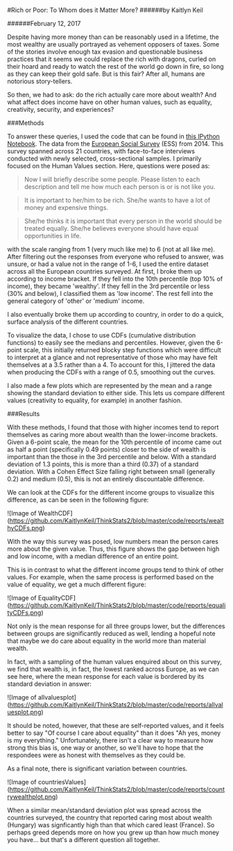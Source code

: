 #Rich or Poor: To Whom does it Matter More?
######by Kaitlyn Keil

######February 12, 2017

Despite having more money than can be reasonably used in a lifetime, the most wealthy are usually portrayed as
vehement opposers of taxes. Some of the stories involve enough tax evasion and questionable business practices
that it seems we could replace the rich with dragons, curled on their hoard and ready to watch the rest of the 
world go down in fire, so long as they can keep their gold safe. But is this fair? After all, humans are 
notorious story-tellers. 

So then, we had to ask: do the rich actually care more about wealth? And what affect does income have on other
human values, such as equality, creativity, security, and experiences?

###Methods

To answer these queries, I used the code that can be found in [this IPython Notebook](https://github.com/KaitlynKeil/ThinkStats2/blob/master/code/report1.ipynb).  The data from the 
[European Social Survey](http://www.europeansocialsurvey.org/download.html?file=ESS7e02_1&y=2014) (ESS) from 2014. 
This survey spanned across 21 countries, with face-to-face interviews conducted with newly selected, cross-sectional samples.
I primarily focused on the Human Values section. Here, questions were posed as:

>Now I will briefly describe some people. 
>Please listen to each description and tell me how much each person is or is not like you.

>It is important to her/him to be rich. She/he wants to have a lot of money and expensive things. 

>She/he thinks it is important that every person in the world should be treated equally. She/he believes everyone should
have equal opportunities in life. 

with the scale ranging from 1 (very much like me) to 6 (not at all like me). After filtering out the responses
from everyone who refused to answer, was unsure, or had a value not in the range of 1-6, I used the entire dataset across
all the European countries surveyed. At first, I broke them up according to income bracket. If they fell into
the 10th percentile (top 10% of income), they became 'wealthy'. If they fell in the 3rd percentile or less (30% and below),
I classified them as 'low income'. The rest fell into the general category of 'other' or 'medium' income.

I also eventually broke them up according to country, in order to do a quick, surface analysis of the different countries.

To visualize the data, I chose to use CDFs (cumulative distribution functions) to easily see the medians and percentiles.
However, given the 6-point scale, this initially returned blocky step functions which were difficult to interpret at a 
glance and not representative of those who may have felt themselves at a 3.5 rather than a 4. To account for this, I jittered
the data when producing the CDFs with a range of 0.5, smoothing out the curves.

I also made a few plots which are represented by the mean and a range showing the standard deviation to either side. This
lets us compare different values (creativity to equality, for example) in another fashion.

###Results

With these methods, I found that those with higher incomes tend to report themselves as caring more about wealth than
the lower-income brackets. Given a 6-point scale, the mean for the 10th percentile of income came out as half a point
(specifically 0.49 points) closer to the side of wealth is important than the those in the 3rd percentile and below.
With a standard deviation of 1.3 points, this is more than a third (0.37) of a standard deviation. With a Cohen Effect Size
falling right between small (generally 0.2) and medium (0.5), this is not an entirely discountable difference.

We can look at the CDFs for the different income groups to visualize this difference, as can be seen in the following figure:

![Image of WealthCDF]
(https://github.com/KaitlynKeil/ThinkStats2/blob/master/code/reports/wealthyCDFs.png)

With the way this survey was posed, low numbers mean the person cares more about the given value. Thus, this figure
shows the gap between high and low income, with a median difference of an entire point.

This is in contrast to what the different income groups tend to think of other values. For example, when the same 
process is performed based on the value of equality, we get a much different figure:

![Image of EqualityCDF]
(https://github.com/KaitlynKeil/ThinkStats2/blob/master/code/reports/equalityCDFs.png)

Not only is the mean response for all three groups lower, but the differences between groups are significantly reduced
as well, lending a hopeful note that maybe we do care about equality in the world more than material wealth.

In fact, with a sampling of the human values enquired about on this survey, we find that wealth is, in fact, the lowest
ranked across Europe, as we can see here, where the mean response for each value is bordered by its standard deviation
in answer:

![Image of allvaluesplot]
(https://github.com/KaitlynKeil/ThinkStats2/blob/master/code/reports/allvaluesplot.png)

It should be noted, however, that these are self-reported values, and it feels better to say "Of course I care about
equality" than it does "Ah yes, money is my everything." Unfortunately, there isn't a clear way to measure how strong
this bias is, one way or another, so we'll have to hope that the respondees were as honest with themselves as they 
could be.

As a final note, there is significant variation between countries.

![Image of countriesValues]
(https://github.com/KaitlynKeil/ThinkStats2/blob/master/code/reports/countrywealthplot.png)

When a similar mean/standard deviation plot was spread across the countries surveyed, the country that reported caring 
most about wealth (Hungary) was signficantly high than that which cared least (France). So perhaps greed depends more 
on how you grew up than how much money you have... but that's a different question all together.
